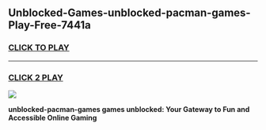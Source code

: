 
## Unblocked-Games-unblocked-pacman-games-Play-Free-7441a
<h3>
<a href="https://premium76.site?title=unblocked-pacman-games&ref=10A">CLICK TO PLAY</a></h3>
<hr>

<h3>
<a href="https://premium76.site?title=unblocked-pacman-games&ref=10A">CLICK 2 PLAY</a>
  
</h3>

<a href="https://premium76.site?title=unblocked-pacman-games&ref=10A"><img src="https://clearcache.store/games.png"></a>


**unblocked-pacman-games games unblocked: Your Gateway to Fun and Accessible Online Gaming**

